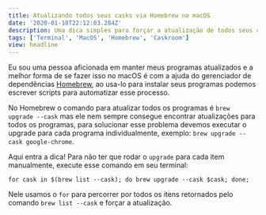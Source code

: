 ```yaml
---
title: Atualizando todos seus casks via Homebrew no macOS
date: '2020-01-18T22:12:03.284Z'
description: Uma dica simples para forçar a atualização de todos seus casks via HomeBrew
tags: ['Terminal', 'MacOS', 'Homebrew', 'Caskroom']
view: headline
---
```


Eu sou uma pessoa aficionada em manter meus programas atualizados e a melhor forma de se fazer isso no macOS é com a ajuda do gerenciador de dependências [Homebrew](https://brew.sh/index_pt-br), ao usa-lo para instalar seus programas podemos escrever scripts para automatizar esse processo.

No Homebrew o comando para atualizar todos os programas é `brew upgrade --cask` mas ele nem sempre consegue encontrar atualizações para todos os programas, para solucionar esse problema devemos executar o upgrade para cada programa individualmente, exemplo: `brew upgrade --cask google-chrome`.

Aqui entra a dica! Para não ter que rodar o `upgrade` para cada item manualmente, execute esse comando em seu terminal:

```shell
for cask in $(brew list --cask); do brew upgrade --cask $cask; done;
```

Nele usamos o `for` para percorrer por todos os itens retornados pelo comando `brew list --cask` e forçar a atualização.
